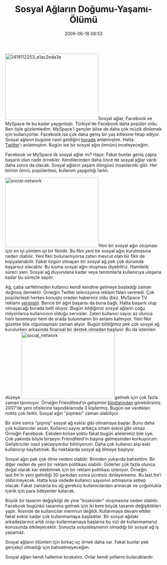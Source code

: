 ﻿---
layout: post
title: Sosyal A&#287;lar&#305;n Do&#287;umu-Ya&#351;am&#305;-&#214;l&uuml;m&uuml;
date: 2009-06-18 08:53
comments: true
categories: []
---
<img class="alignright size-medium wp-image-871" title="2419112253_e1ac2eda3e" src="http://onurbaykal.com.tr/wp-content/uploads/2009/06/2419112253_e1ac2eda3e-300x213.jpg" alt="2419112253_e1ac2eda3e" width="300" height="213" />Sosyal ağlar, Facebook ve MySpace ile bu kadar yaygınlaştı. Türkiye'de Facebook daha popüler oldu. Ben öyle gözlemledim. MySpace'i gençler bilse de daha çok müzik dinlemek için kullanıyorlar. Facebook ise çok daha geniş bir yaş kitlesine hitap ediyor. Sosyal ağların bugüne nasıl geldiğini <a href="http://onurbaykal.com.tr/hayatsal/kendi-bakis-aimdan-sosyal-ag-gelisimi">burada</a> anlatmıştım. Hatta <a href="http://onurbaykal.com.tr/teknoloji/twitter-hizla-byyen-sosyal-ag">Twitter</a>'ı anlatmıştım. Bugün ise bir sosyal ağın ömrünü inceleyeceğim.

Facebook ve MySpace ilk sosyal ağlar mı? Hayır. Fakat bunlar geniş çapta başarılı olan nadir örnekler. Kendilerinden daha önce de sosyal ağlar vardı daha sonra da olacak. Sosyal ağların yaşam döngüsü insanlarınki gibi. Her birinin ömrü, popüleritesi, kullanım yaygınlığı farklı.

<img class="alignleft size-medium wp-image-873" title="social-network" src="http://onurbaykal.com.tr/wp-content/uploads/2009/06/social-network-300x224.jpg" alt="social-network" width="300" height="224" />Yeni bir sosyal ağın oluşması için en iyi yöntem iyi bir fikirdir. Bu fikir yeni bir sosyal ağın kurulmasına neden olabilir. Yeni fikir bulunamıyorsa zaten mevcut olan bir fikir de kopyalanabilir. Fakat özgün olmayan bir sosyal ağ pek çok durumda başarısız olacaktır. Bu kısma sosyal ağın oluşması diyebiliriz. Hamilelik süreci yani. Sosyal ağ duyurulana kadar veya tanıtımlarla kullanıcıya ulaşana kadar bu süreçte sayılır.

Ağ, çaba sarfetmeden kullanıcı kendi kendine gelmeye başladığı zaman doğmuş demektir. Örneğin Twitter televizyona reklam falan vermedi. Çok popülerleşti herkes konuştu oradan haberiniz oldu (bkz. MySpace TV reklamı <a href="http://onurbaykal.com.tr/hayatsal/myspace-televizyona-reklam-veriyor">vermişti</a>). Bence bir ağın başarısı da buna bağlı. Hatta başarılı olup olmayacağı burada belli oluyor. Bugün bildiğimiz sosyal ağların çoğu milyonlarca kullanıcının olduğu servisler. Zaten kullanıcı sayısı az olunca hem tanınmıyor hem de orada bulunmanın bir anlamı kalmıyor. Yeni fikir güzelse bile olgunlaşması zaman alıyor. Bugün bildiğimiz pek çok sosyal ağ kurulurken arkasında finansal bir destek olmadan başlıyor. Bu da istenilen düzeye <img class="alignright size-medium wp-image-872" title="social_network" src="http://onurbaykal.com.tr/wp-content/uploads/2009/06/social_network-300x215.jpg" alt="social_network" width="300" height="215" />gelmek için çok fazla zaman tanımıyor. Örneğin Friendfeed'in gelişimini <a href="http://blog.friendfeed.com/">bloglarından</a> görebilirsiniz. 2007'de yeni ofislerine taşındıklarında 3 kişilermiş. Bugün ise vardıkları nokta çok farklı. Sosyal ağın "pişmesi" zaman alabiliyor.

Bir süre sonra "pişmiş" sosyal ağ eskisi gibi olmamaya başlar. Bunu daha çok kullanıcılar sezer. Kullanıcı sayısı arttıkça ortam eskisi gibi olmaz. Örneğin Facebook. Eskiden kimse yoktu fakat bugün ailelerimiz bile üye. Çok yakında böyle birşeyin Friendfeed'in başına gelmesinden korkuyorum. Geliştiriciler nasıl yaklaşıyordur bilmiyorum. Daha çok kullanıcı alıp eski kullanıcıyı kaybetmek. Bu noktalarda sosyal ağ ölmeye başlıyor.

Sosyal ağın pek çok ölme nedeni olabilir. Birinden yukarıda bahsettim. Bir diğer neden de yeni bir reklam politikası olabilir. Giderler çok fazla olunca doğal olarak kar edebilmek için bir reklam politikası izleniyor. Örneğin last.fm'in yeni getirdiği 30 şarkıdan sonra ücretsiz dinleyememe. Bu last.fm'i öldürmeyecek. Hatta kısa vadede kullanıcı sayısının artmasına sebep olacak. Fakat zamanla bu ağ gereksiz kullanıcılardan arınacak ve çoğunlukla içerik için para ödeyenler kalacak.

Büyük bir tasarım değişikliği de yine "küskünler" oluşmasına neden olabilir. Facebook bugünkü tasarıma gelmek için iki kere büyük tasarım değişiklikleri yaptı. İkisinde de kullanıcılar memnun değildi. Kullanmaya devam ettiler fakat eskisi kadar çok kullanmamaya başladılar. Bir sosyal ağdaki arkadaşlarınız artık orayı kullanmamaya başlarsa bu sizi de kullanmamanız konusunda etkileyecektir. Sonuçta sosyalleşmenin olmadığı bir sosyal ağ iş yapamaz.

Sosyal ağların ölümleri için birkaç uç örnek daha var. Fakat bunlar pek gerçekçi olmadığı için bahsetmeyeceğim.

Sosyal ağları kendi hallerine bırakalım. Onlar kendi yollarını bulacaklardır.

